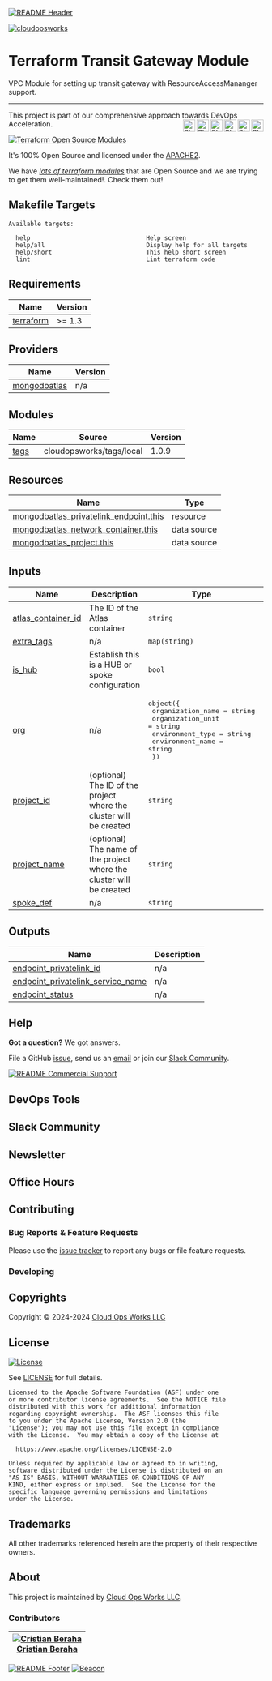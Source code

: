 <!-- 
  ** DO NOT EDIT THIS FILE
  ** 
  ** This file was automatically generated. 
  ** 1) Make all changes to `README.yaml` 
  ** 2) Run `make init` (you only need to do this once)
  ** 3) Run`make readme` to rebuild this file. 
  -->
[![README Header][readme_header_img]][readme_header_link]

[![cloudopsworks][logo]](https://cloudops.works/)

# Terraform Transit Gateway Module


VPC Module for setting up transit gateway with ResourceAccessMananger support.


---

This project is part of our comprehensive approach towards DevOps Acceleration. 
[<img align="right" title="Share via Email" width="24" height="24" src="https://docs.cloudops.works/images/ionicons/ios-mail.svg"/>][share_email]
[<img align="right" title="Share on Google+" width="24" height="24" src="https://docs.cloudops.works/images/ionicons/logo-googleplus.svg" />][share_googleplus]
[<img align="right" title="Share on Facebook" width="24" height="24" src="https://docs.cloudops.works/images/ionicons/logo-facebook.svg" />][share_facebook]
[<img align="right" title="Share on Reddit" width="24" height="24" src="https://docs.cloudops.works/images/ionicons/logo-reddit.svg" />][share_reddit]
[<img align="right" title="Share on LinkedIn" width="24" height="24" src="https://docs.cloudops.works/images/ionicons/logo-linkedin.svg" />][share_linkedin]
[<img align="right" title="Share on Twitter" width="24" height="24" src="https://docs.cloudops.works/images/ionicons/logo-twitter.svg" />][share_twitter]


[![Terraform Open Source Modules](https://docs.cloudops.works/images/terraform-open-source-modules.svg)][terraform_modules]



It's 100% Open Source and licensed under the [APACHE2](LICENSE).







We have [*lots of terraform modules*][terraform_modules] that are Open Source and we are trying to get them well-maintained!. Check them out!













## Makefile Targets
```
Available targets:

  help                                Help screen
  help/all                            Display help for all targets
  help/short                          This help short screen
  lint                                Lint terraform code

```
## Requirements

| Name | Version |
|------|---------|
| <a name="requirement_terraform"></a> [terraform](#requirement\_terraform) | >= 1.3 |

## Providers

| Name | Version |
|------|---------|
| <a name="provider_mongodbatlas"></a> [mongodbatlas](#provider\_mongodbatlas) | n/a |

## Modules

| Name | Source | Version |
|------|--------|---------|
| <a name="module_tags"></a> [tags](#module\_tags) | cloudopsworks/tags/local | 1.0.9 |

## Resources

| Name | Type |
|------|------|
| [mongodbatlas_privatelink_endpoint.this](https://registry.terraform.io/providers/mongodb/mongodbatlas/latest/docs/resources/privatelink_endpoint) | resource |
| [mongodbatlas_network_container.this](https://registry.terraform.io/providers/mongodb/mongodbatlas/latest/docs/data-sources/network_container) | data source |
| [mongodbatlas_project.this](https://registry.terraform.io/providers/mongodb/mongodbatlas/latest/docs/data-sources/project) | data source |

## Inputs

| Name | Description | Type | Default | Required |
|------|-------------|------|---------|:--------:|
| <a name="input_atlas_container_id"></a> [atlas\_container\_id](#input\_atlas\_container\_id) | The ID of the Atlas container | `string` | n/a | yes |
| <a name="input_extra_tags"></a> [extra\_tags](#input\_extra\_tags) | n/a | `map(string)` | `{}` | no |
| <a name="input_is_hub"></a> [is\_hub](#input\_is\_hub) | Establish this is a HUB or spoke configuration | `bool` | `false` | no |
| <a name="input_org"></a> [org](#input\_org) | n/a | <pre>object({<br/>    organization_name = string<br/>    organization_unit = string<br/>    environment_type  = string<br/>    environment_name  = string<br/>  })</pre> | n/a | yes |
| <a name="input_project_id"></a> [project\_id](#input\_project\_id) | (optional) The ID of the project where the cluster will be created | `string` | `""` | no |
| <a name="input_project_name"></a> [project\_name](#input\_project\_name) | (optional) The name of the project where the cluster will be created | `string` | `""` | no |
| <a name="input_spoke_def"></a> [spoke\_def](#input\_spoke\_def) | n/a | `string` | `"001"` | no |

## Outputs

| Name | Description |
|------|-------------|
| <a name="output_endpoint_privatelink_id"></a> [endpoint\_privatelink\_id](#output\_endpoint\_privatelink\_id) | n/a |
| <a name="output_endpoint_privatelink_service_name"></a> [endpoint\_privatelink\_service\_name](#output\_endpoint\_privatelink\_service\_name) | n/a |
| <a name="output_endpoint_status"></a> [endpoint\_status](#output\_endpoint\_status) | n/a |



## Help

**Got a question?** We got answers. 

File a GitHub [issue](https://github.com/cloudopsworks/terraform-module-aws-vpc-setup/issues), send us an [email][email] or join our [Slack Community][slack].

[![README Commercial Support][readme_commercial_support_img]][readme_commercial_support_link]

## DevOps Tools

## Slack Community


## Newsletter

## Office Hours

## Contributing

### Bug Reports & Feature Requests

Please use the [issue tracker](https://github.com/cloudopsworks/terraform-module-aws-vpc-setup/issues) to report any bugs or file feature requests.

### Developing




## Copyrights

Copyright © 2024-2024 [Cloud Ops Works LLC](https://cloudops.works)





## License 

[![License](https://img.shields.io/badge/License-Apache%202.0-blue.svg)](https://opensource.org/licenses/Apache-2.0) 

See [LICENSE](LICENSE) for full details.

    Licensed to the Apache Software Foundation (ASF) under one
    or more contributor license agreements.  See the NOTICE file
    distributed with this work for additional information
    regarding copyright ownership.  The ASF licenses this file
    to you under the Apache License, Version 2.0 (the
    "License"); you may not use this file except in compliance
    with the License.  You may obtain a copy of the License at

      https://www.apache.org/licenses/LICENSE-2.0

    Unless required by applicable law or agreed to in writing,
    software distributed under the License is distributed on an
    "AS IS" BASIS, WITHOUT WARRANTIES OR CONDITIONS OF ANY
    KIND, either express or implied.  See the License for the
    specific language governing permissions and limitations
    under the License.









## Trademarks

All other trademarks referenced herein are the property of their respective owners.

## About

This project is maintained by [Cloud Ops Works LLC][website]. 


### Contributors

|  [![Cristian Beraha][berahac_avatar]][berahac_homepage]<br/>[Cristian Beraha][berahac_homepage] |
|---|

  [berahac_homepage]: https://github.com/berahac
  [berahac_avatar]: https://github.com/berahac.png?size=50

[![README Footer][readme_footer_img]][readme_footer_link]
[![Beacon][beacon]][website]

  [logo]: https://cloudops.works/logo-300x69.svg
  [docs]: https://cowk.io/docs?utm_source=github&utm_medium=readme&utm_campaign=cloudopsworks/terraform-module-aws-vpc-setup&utm_content=docs
  [website]: https://cowk.io/homepage?utm_source=github&utm_medium=readme&utm_campaign=cloudopsworks/terraform-module-aws-vpc-setup&utm_content=website
  [github]: https://cowk.io/github?utm_source=github&utm_medium=readme&utm_campaign=cloudopsworks/terraform-module-aws-vpc-setup&utm_content=github
  [jobs]: https://cowk.io/jobs?utm_source=github&utm_medium=readme&utm_campaign=cloudopsworks/terraform-module-aws-vpc-setup&utm_content=jobs
  [hire]: https://cowk.io/hire?utm_source=github&utm_medium=readme&utm_campaign=cloudopsworks/terraform-module-aws-vpc-setup&utm_content=hire
  [slack]: https://cowk.io/slack?utm_source=github&utm_medium=readme&utm_campaign=cloudopsworks/terraform-module-aws-vpc-setup&utm_content=slack
  [linkedin]: https://cowk.io/linkedin?utm_source=github&utm_medium=readme&utm_campaign=cloudopsworks/terraform-module-aws-vpc-setup&utm_content=linkedin
  [twitter]: https://cowk.io/twitter?utm_source=github&utm_medium=readme&utm_campaign=cloudopsworks/terraform-module-aws-vpc-setup&utm_content=twitter
  [testimonial]: https://cowk.io/leave-testimonial?utm_source=github&utm_medium=readme&utm_campaign=cloudopsworks/terraform-module-aws-vpc-setup&utm_content=testimonial
  [office_hours]: https://cloudops.works/office-hours?utm_source=github&utm_medium=readme&utm_campaign=cloudopsworks/terraform-module-aws-vpc-setup&utm_content=office_hours
  [newsletter]: https://cowk.io/newsletter?utm_source=github&utm_medium=readme&utm_campaign=cloudopsworks/terraform-module-aws-vpc-setup&utm_content=newsletter
  [email]: https://cowk.io/email?utm_source=github&utm_medium=readme&utm_campaign=cloudopsworks/terraform-module-aws-vpc-setup&utm_content=email
  [commercial_support]: https://cowk.io/commercial-support?utm_source=github&utm_medium=readme&utm_campaign=cloudopsworks/terraform-module-aws-vpc-setup&utm_content=commercial_support
  [we_love_open_source]: https://cowk.io/we-love-open-source?utm_source=github&utm_medium=readme&utm_campaign=cloudopsworks/terraform-module-aws-vpc-setup&utm_content=we_love_open_source
  [terraform_modules]: https://cowk.io/terraform-modules?utm_source=github&utm_medium=readme&utm_campaign=cloudopsworks/terraform-module-aws-vpc-setup&utm_content=terraform_modules
  [readme_header_img]: https://cloudops.works/readme/header/img
  [readme_header_link]: https://cloudops.works/readme/header/link?utm_source=github&utm_medium=readme&utm_campaign=cloudopsworks/terraform-module-aws-vpc-setup&utm_content=readme_header_link
  [readme_footer_img]: https://cloudops.works/readme/footer/img
  [readme_footer_link]: https://cloudops.works/readme/footer/link?utm_source=github&utm_medium=readme&utm_campaign=cloudopsworks/terraform-module-aws-vpc-setup&utm_content=readme_footer_link
  [readme_commercial_support_img]: https://cloudops.works/readme/commercial-support/img
  [readme_commercial_support_link]: https://cloudops.works/readme/commercial-support/link?utm_source=github&utm_medium=readme&utm_campaign=cloudopsworks/terraform-module-aws-vpc-setup&utm_content=readme_commercial_support_link
  [share_twitter]: https://twitter.com/intent/tweet/?text=Terraform+Transit+Gateway+Module&url=https://github.com/cloudopsworks/terraform-module-aws-vpc-setup
  [share_linkedin]: https://www.linkedin.com/shareArticle?mini=true&title=Terraform+Transit+Gateway+Module&url=https://github.com/cloudopsworks/terraform-module-aws-vpc-setup
  [share_reddit]: https://reddit.com/submit/?url=https://github.com/cloudopsworks/terraform-module-aws-vpc-setup
  [share_facebook]: https://facebook.com/sharer/sharer.php?u=https://github.com/cloudopsworks/terraform-module-aws-vpc-setup
  [share_googleplus]: https://plus.google.com/share?url=https://github.com/cloudopsworks/terraform-module-aws-vpc-setup
  [share_email]: mailto:?subject=Terraform+Transit+Gateway+Module&body=https://github.com/cloudopsworks/terraform-module-aws-vpc-setup
  [beacon]: https://ga-beacon.cloudops.works/G-7XWMFVFXZT/cloudopsworks/terraform-module-aws-vpc-setup?pixel&cs=github&cm=readme&an=terraform-module-aws-vpc-setup

